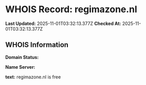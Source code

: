 # WHOIS Record: regimazone.nl

**Last Updated:** 2025-11-01T03:32:13.377Z
**Checked At:** 2025-11-01T03:32:13.377Z

## WHOIS Information

**Domain Status:** 

**Name Server:** 

**text:** regimazone.nl is free

